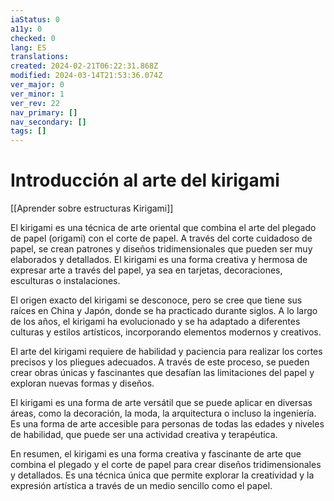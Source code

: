 ```yaml
---
iaStatus: 0
a11y: 0
checked: 0
lang: ES
translations: 
created: 2024-02-21T06:22:31.868Z
modified: 2024-03-14T21:53:36.074Z
ver_major: 0
ver_minor: 1
ver_rev: 22
nav_primary: []
nav_secondary: []
tags: []
---
```

# Introducción al arte del kirigami

[[Aprender sobre estructuras Kirigami]]

El kirigami es una técnica de arte oriental que combina el arte del plegado de papel (origami) con el corte de papel. A través del corte cuidadoso de papel, se crean patrones y diseños tridimensionales que pueden ser muy elaborados y detallados. El kirigami es una forma creativa y hermosa de expresar arte a través del papel, ya sea en tarjetas, decoraciones, esculturas o instalaciones.

El origen exacto del kirigami se desconoce, pero se cree que tiene sus raíces en China y Japón, donde se ha practicado durante siglos. A lo largo de los años, el kirigami ha evolucionado y se ha adaptado a diferentes culturas y estilos artísticos, incorporando elementos modernos y creativos.

El arte del kirigami requiere de habilidad y paciencia para realizar los cortes precisos y los pliegues adecuados. A través de este proceso, se pueden crear obras únicas y fascinantes que desafían las limitaciones del papel y exploran nuevas formas y diseños.

El kirigami es una forma de arte versátil que se puede aplicar en diversas áreas, como la decoración, la moda, la arquitectura o incluso la ingeniería. Es una forma de arte accesible para personas de todas las edades y niveles de habilidad, que puede ser una actividad creativa y terapéutica.

En resumen, el kirigami es una forma creativa y fascinante de arte que combina el plegado y el corte de papel para crear diseños tridimensionales y detallados. Es una técnica única que permite explorar la creatividad y la expresión artística a través de un medio sencillo como el papel.
